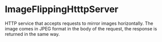 # ImageFlippingHtttpServer
HTTP service that accepts requests to mirror images horizontally. The image comes in JPEG format in the body of the request, the response is returned in the same way.
